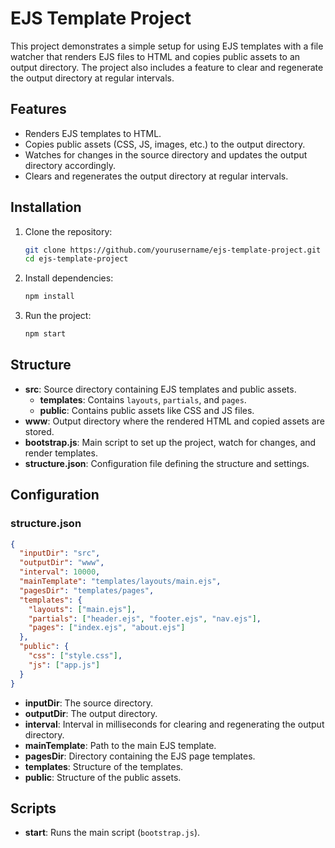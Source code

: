 
# EJS Template Project

This project demonstrates a simple setup for using EJS templates with a file watcher that renders EJS files to HTML and copies public assets to an output directory. The project also includes a feature to clear and regenerate the output directory at regular intervals.

## Features

- Renders EJS templates to HTML.
- Copies public assets (CSS, JS, images, etc.) to the output directory.
- Watches for changes in the source directory and updates the output directory accordingly.
- Clears and regenerates the output directory at regular intervals.

## Installation

1. Clone the repository:

   ```bash
   git clone https://github.com/yourusername/ejs-template-project.git
   cd ejs-template-project
   ```

2. Install dependencies:

   ```bash
   npm install
   ```

3. Run the project:

   ```bash
   npm start
   ```

## Structure

- **src**: Source directory containing EJS templates and public assets.
  - **templates**: Contains `layouts`, `partials`, and `pages`.
  - **public**: Contains public assets like CSS and JS files.
- **www**: Output directory where the rendered HTML and copied assets are stored.
- **bootstrap.js**: Main script to set up the project, watch for changes, and render templates.
- **structure.json**: Configuration file defining the structure and settings.

## Configuration

### structure.json

```json
{
  "inputDir": "src",
  "outputDir": "www",
  "interval": 10000,
  "mainTemplate": "templates/layouts/main.ejs",
  "pagesDir": "templates/pages",
  "templates": {
    "layouts": ["main.ejs"],
    "partials": ["header.ejs", "footer.ejs", "nav.ejs"],
    "pages": ["index.ejs", "about.ejs"]
  },
  "public": {
    "css": ["style.css"],
    "js": ["app.js"]
  }
}
```

- **inputDir**: The source directory.
- **outputDir**: The output directory.
- **interval**: Interval in milliseconds for clearing and regenerating the output directory.
- **mainTemplate**: Path to the main EJS template.
- **pagesDir**: Directory containing the EJS page templates.
- **templates**: Structure of the templates.
- **public**: Structure of the public assets.

## Scripts

- **start**: Runs the main script (`bootstrap.js`).
